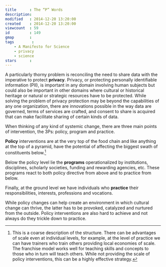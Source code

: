```yaml
---
title      : The “P” Words
description: 
modified   : 2014-12-20 13:20:00
created    : 2014-12-20 13:20:00
viewcount  : 59
id         : 149
gmap       : 
tags        :
    - A Manifesto for Science
    - privacy
    - science
stars      : 
---
```


A particularly thorny problem is reconciling the need to share data with the imperative to protect **privacy**. Privacy, or protecting personally identifiable information (PII), is important in any domain involving human subjects but could also be important in other domains where cultural or historical heritage or natural or strategic resources have to be protected. While solving the problem of privacy protection may be beyond the capabilities of any one organization, there are innovations possible in the way data are governed, terms of services are crafted, and consent to share is acquired that can make facilitate sharing of certain kinds of data.

When thinking of any kind of systemic change, there are three main points of intervention, the 3Ps: policy, program and practice.

**Policy** interventions are at the very top of the food chain and like anything at the top of a pyramid, have the potential of affecting the biggest swath of constituents below.[^1]

Below the policy level lie the **programs** operationalized by institutions, disciplines, scholarly societies, funding and rewarding agencies, etc. These programs react to both policy directive from above and to practice from below. 

Finally, at the ground level we have individuals who **practice** their responsibilities, interests, professions and vocations.

While policy changes can help create an environment in which cultural change can thrive, the latter has to be provoked, catalyzed and nurtured from the outside. Policy interventions are also hard to achieve and not always do they trickle down to practice.

[^1]: This is a coarse description of the structure. There can be advantages of scale even at individual levels, for example, at the level of practice we can have trainers who train others providing local economies of scale. The franchise model works well for teaching skills and concepts to those who in turn will teach others. While not providing the scale of policy interventions, this can be a highly effective strategy.
